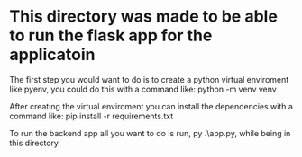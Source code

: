 # This directory was made to be able to run the flask app for the applicatoin

The first step you would want to do is to create a python virtual enviroment like pyenv, you could 
do this with a command like: python -m venv venv

After creating the virtual enviroment you can install the dependencies with a command like: pip install -r requirements.txt

To run the backend app all you want to do is run, py .\app.py, while being in this directory